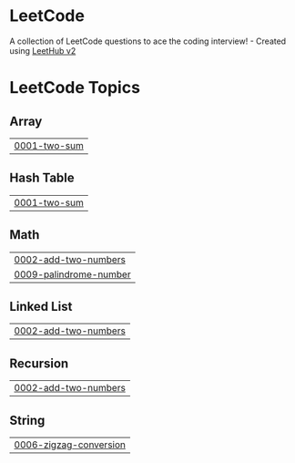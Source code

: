 # LeetCode
A collection of LeetCode questions to ace the coding interview! - Created using [LeetHub v2](https://github.com/arunbhardwaj/LeetHub-2.0)

<!---LeetCode Topics Start-->
# LeetCode Topics
## Array
|  |
| ------- |
| [0001-two-sum](https://github.com/kyungeune/LeetCode/tree/master/0001-two-sum) |
## Hash Table
|  |
| ------- |
| [0001-two-sum](https://github.com/kyungeune/LeetCode/tree/master/0001-two-sum) |
## Math
|  |
| ------- |
| [0002-add-two-numbers](https://github.com/kyungeune/LeetCode/tree/master/0002-add-two-numbers) |
| [0009-palindrome-number](https://github.com/kyungeune/LeetCode/tree/master/0009-palindrome-number) |
## Linked List
|  |
| ------- |
| [0002-add-two-numbers](https://github.com/kyungeune/LeetCode/tree/master/0002-add-two-numbers) |
## Recursion
|  |
| ------- |
| [0002-add-two-numbers](https://github.com/kyungeune/LeetCode/tree/master/0002-add-two-numbers) |
## String
|  |
| ------- |
| [0006-zigzag-conversion](https://github.com/kyungeune/LeetCode/tree/master/0006-zigzag-conversion) |
<!---LeetCode Topics End-->